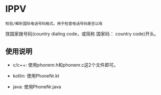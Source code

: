 IPPV
======================================================
    校验/解析国际电话号码格式。用于检查电话号码是否以有
效国家拨号码(country dialing code，或简称 国家码：
country code)开头。



使用说明
-------------------------------------------------------
- c/c++:
   使用phonenr.h和phonenr.c这2个文件即可。

- kotlin:
   使用PhoneNr.kt

- java:
   使用PhoneNr.java
